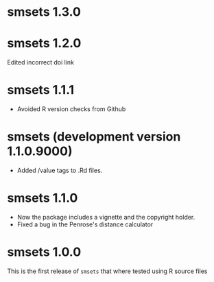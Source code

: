 # smsets 1.3.0

# smsets 1.2.0
Edited incorrect doi link

# smsets 1.1.1
* Avoided R version checks from Github 

# smsets (development version 1.1.0.9000)
* Added /value tags to .Rd files.

# smsets 1.1.0

* Now the package includes a vignette and the copyright holder.
* Fixed a bug in the Penrose's distance calculator

# smsets 1.0.0

This is the first release of `smsets` that where tested using R source files


